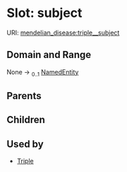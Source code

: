 
# Slot: subject




URI: [mendelian_disease:triple__subject](http://w3id.org/ontogpt/mendelian_disease/triple__subject)


## Domain and Range

None &#8594;  <sub>0..1</sub> [NamedEntity](NamedEntity.md)

## Parents


## Children


## Used by

 * [Triple](Triple.md)
